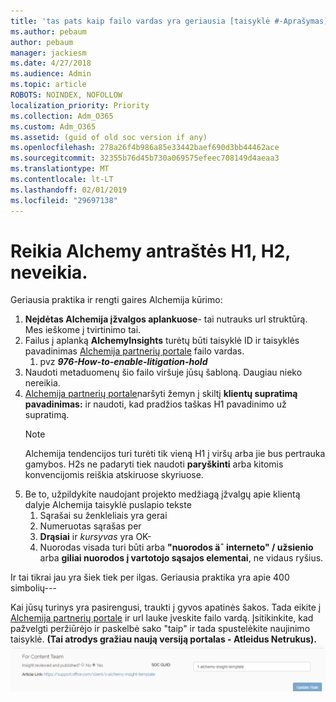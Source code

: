 ```yaml
---
title: 'tas pats kaip failo vardas yra geriausia [taisyklė #-Aprašymas]'
ms.author: pebaum
author: pebaum
manager: jackiesm
ms.date: 4/27/2018
ms.audience: Admin
ms.topic: article
ROBOTS: NOINDEX, NOFOLLOW
localization_priority: Priority
ms.collection: Adm_O365
ms.custom: Adm_O365
ms.assetid: (guid of old soc version if any)
ms.openlocfilehash: 278a26f4b986a85e33442baef690d3bb44462ace
ms.sourcegitcommit: 32355b76d45b730a069575efeec708149d4aeaa3
ms.translationtype: MT
ms.contentlocale: lt-LT
ms.lasthandoff: 02/01/2019
ms.locfileid: "29697138"
---
```

# <a name="required-alchemy-header-h1-h2s-dont-work"></a>Reikia Alchemy antraštės H1, H2, neveikia.
Geriausia praktika ir rengti gaires Alchemija kūrimo:

1. **Neįdėtas Alchemija įžvalgos aplankuose**- tai nutrauks url struktūrą. Mes ieškome į tvirtinimo tai.
1. Failus į aplanką **AlchemyInsights** turėtų būti taisyklė ID ir taisyklės pavadinimas [Alchemija partnerių portale](https://alchemyportal.azurewebsites.net) failo vardas.
    1. pvz ***976-How-to-enable-litigation-hold***
1. Naudoti metaduomenų šio failo viršuje jūsų šabloną. Daugiau nieko nereikia.
1. [Alchemija partnerių portale](https://alchemyportal.azurewebsites.net)naršyti žemyn į skiltį **klientų supratimą pavadinimas:** ir naudoti, kad pradžios taškas H1 pavadinimo už supratimą. 
    > [!NOTE]
    > Alchemija tendencijos turi turėti tik vieną H1 į viršų arba jie bus pertrauka gamybos. H2s ne padaryti tiek naudoti **paryškinti** arba kitomis konvencijomis reiškia atskiruose skyriuose.
1. Be to, užpildykite naudojant projekto medžiagą įžvalgų apie klientą dalyje Alchemija taisyklė puslapio tekste
    1. Sąrašai su ženkleliais yra gerai
    1. Numeruotas sąrašas per
    1. **Drąsiai** ir *kursyvas* yra OK-
    1. Nuorodas visada turi būti arba **"nuorodos ä¯ interneto" / užsienio** arba **giliai nuorodos į vartotojo sąsajos elementai**, ne vidaus ryšius.

Ir tai tikrai jau yra šiek tiek per ilgas. Geriausia praktika yra apie 400 simbolių---

Kai jūsų turinys yra pasirengusi, traukti į gyvos apatinės šakos. Tada eikite į [Alchemija partnerių portale](https://alchemyportal.azurewebsites.net) ir url lauke įveskite failo vardą. Įsitikinkite, kad pažvelgti peržiūrėjo ir paskelbė sako "taip" ir tada spustelėkite naujinimo taisyklė. **(Tai atrodys gražiau naują versiją portalas - Atleidus Netrukus).** 
 ![url lauką](media/for-content-team.PNG)

